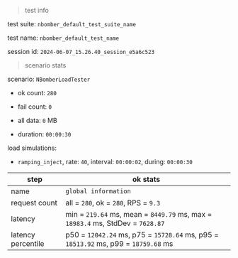 > test info

test suite: `nbomber_default_test_suite_name`

test name: `nbomber_default_test_name`

session id: `2024-06-07_15.26.40_session_e5a6c523`

> scenario stats

scenario: `NBomberLoadTester`

  - ok count: `280`

  - fail count: `0`

  - all data: `0` MB

  - duration: `00:00:30`

load simulations:

  - `ramping_inject`, rate: `40`, interval: `00:00:02`, during: `00:00:30`

|step|ok stats|
|---|---|
|name|`global information`|
|request count|all = `280`, ok = `280`, RPS = `9.3`|
|latency|min = `219.64` ms, mean = `8449.79` ms, max = `18983.4` ms, StdDev = `7628.87`|
|latency percentile|p50 = `12042.24` ms, p75 = `15728.64` ms, p95 = `18513.92` ms, p99 = `18759.68` ms|




